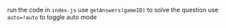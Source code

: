 run the code in `index.js`
use `getAnswers(gameID)` to solve the question
use `auto=!auto` to toggle auto mode
